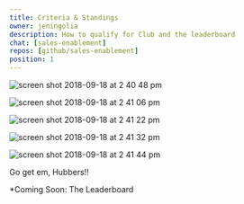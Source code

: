 ```yaml
---
title: Criteria & Standings
owner: jeningolia
description: How to qualify for Club and the leaderboard 
chat: [sales-enablement]
repos: [github/sales-enablement]
position: 1
---
```


![screen shot 2018-09-18 at 2 40 48 pm](https://user-images.githubusercontent.com/35385392/45718331-80a76800-bb51-11e8-8897-531b7e5dcc47.png)

![screen shot 2018-09-18 at 2 41 06 pm](https://user-images.githubusercontent.com/35385392/45718377-a46aae00-bb51-11e8-86b4-23dbd0961210.png)

![screen shot 2018-09-18 at 2 41 22 pm](https://user-images.githubusercontent.com/35385392/45718380-a7fe3500-bb51-11e8-8e75-3fbc9aa56a41.png)

![screen shot 2018-09-18 at 2 41 32 pm](https://user-images.githubusercontent.com/35385392/45718383-aa608f00-bb51-11e8-8f2d-11031940a048.png)

![screen shot 2018-09-18 at 2 41 44 pm](https://user-images.githubusercontent.com/35385392/45718386-adf41600-bb51-11e8-8d10-d8d7481cd4c9.png)

Go get em, Hubbers!!

*Coming Soon: The Leaderboard
